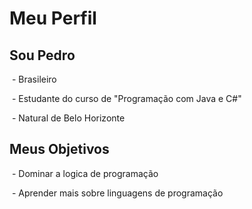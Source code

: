 # Meu Perfil



## Sou Pedro



&nbsp;- Brasileiro

&nbsp;- Estudante do curso de "Programação com Java e C#"

&nbsp;- Natural de Belo Horizonte



## Meus Objetivos



&nbsp;- Dominar a logica de programação

&nbsp;- Aprender mais sobre linguagens de programação 

